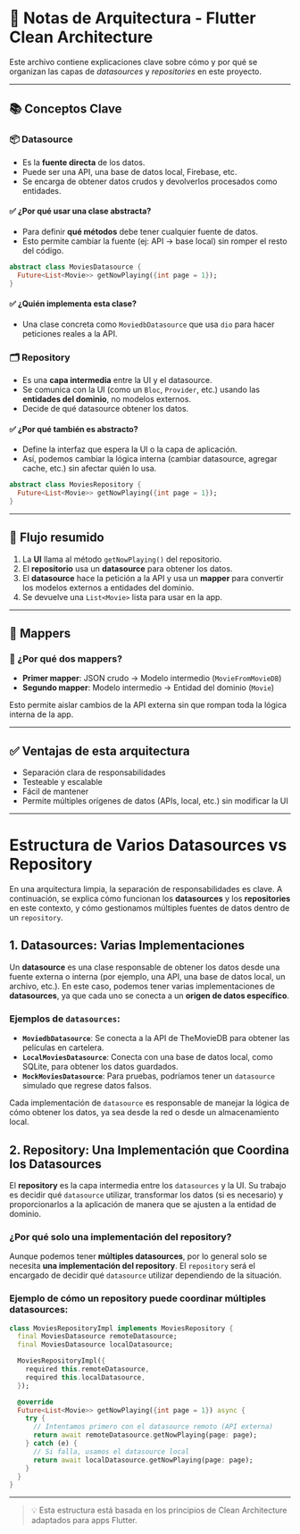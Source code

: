 # 🧠 Notas de Arquitectura - Flutter Clean Architecture

Este archivo contiene explicaciones clave sobre cómo y por qué se organizan las capas de *datasources* y *repositories* en este proyecto.

---

## 📚 Conceptos Clave

### 📦 Datasource
- Es la **fuente directa** de los datos.
- Puede ser una API, una base de datos local, Firebase, etc.
- Se encarga de obtener datos crudos y devolverlos procesados como entidades.

#### ✅ ¿Por qué usar una clase abstracta?
- Para definir **qué métodos** debe tener cualquier fuente de datos.
- Esto permite cambiar la fuente (ej: API → base local) sin romper el resto del código.

```dart
abstract class MoviesDatasource {
  Future<List<Movie>> getNowPlaying({int page = 1});
}
```

#### ✅ ¿Quién implementa esta clase?
- Una clase concreta como `MoviedbDatasource` que usa `dio` para hacer peticiones reales a la API.


### 🗂 Repository
- Es una **capa intermedia** entre la UI y el datasource.
- Se comunica con la UI (como un `Bloc`, `Provider`, etc.) usando las **entidades del dominio**, no modelos externos.
- Decide de qué datasource obtener los datos.

#### ✅ ¿Por qué también es abstracto?
- Define la interfaz que espera la UI o la capa de aplicación.
- Así, podemos cambiar la lógica interna (cambiar datasource, agregar cache, etc.) sin afectar quién lo usa.

```dart
abstract class MoviesRepository {
  Future<List<Movie>> getNowPlaying({int page = 1});
}
```

---

## 🔄 Flujo resumido

1. La **UI** llama al método `getNowPlaying()` del repositorio.
2. El **repositorio** usa un **datasource** para obtener los datos.
3. El **datasource** hace la petición a la API y usa un **mapper** para convertir los modelos externos a entidades del dominio.
4. Se devuelve una `List<Movie>` lista para usar en la app.

---

## 🧰 Mappers

### 🎯 ¿Por qué dos mappers?
- **Primer mapper**: JSON crudo → Modelo intermedio (`MovieFromMovieDB`)
- **Segundo mapper**: Modelo intermedio → Entidad del dominio (`Movie`)

Esto permite aislar cambios de la API externa sin que rompan toda la lógica interna de la app.

---

## ✅ Ventajas de esta arquitectura

- Separación clara de responsabilidades
- Testeable y escalable
- Fácil de mantener
- Permite múltiples orígenes de datos (APIs, local, etc.) sin modificar la UI

---
# Estructura de Varios Datasources vs Repository

En una arquitectura limpia, la separación de responsabilidades es clave. A continuación, se explica cómo funcionan los **datasources** y los **repositories** en este contexto, y cómo gestionamos múltiples fuentes de datos dentro de un `repository`.

## 1. **Datasources**: Varias Implementaciones

Un **datasource** es una clase responsable de obtener los datos desde una fuente externa o interna (por ejemplo, una API, una base de datos local, un archivo, etc.). En este caso, podemos tener varias implementaciones de **datasources**, ya que cada uno se conecta a un **origen de datos específico**.

### Ejemplos de `datasources`:
- **`MoviedbDatasource`**: Se conecta a la API de TheMovieDB para obtener las películas en cartelera.
- **`LocalMoviesDatasource`**: Conecta con una base de datos local, como SQLite, para obtener los datos guardados.
- **`MockMoviesDatasource`**: Para pruebas, podríamos tener un `datasource` simulado que regrese datos falsos.

Cada implementación de `datasource` es responsable de manejar la lógica de cómo obtener los datos, ya sea desde la red o desde un almacenamiento local.

## 2. **Repository**: Una Implementación que Coordina los Datasources

El **repository** es la capa intermedia entre los `datasources` y la UI. Su trabajo es decidir qué `datasource` utilizar, transformar los datos (si es necesario) y proporcionarlos a la aplicación de manera que se ajusten a la entidad de dominio.

### ¿Por qué solo una implementación del repository?
Aunque podemos tener **múltiples datasources**, por lo general solo se necesita **una implementación del repository**. El `repository` será el encargado de decidir qué `datasource` utilizar dependiendo de la situación.

### Ejemplo de cómo un repository puede coordinar múltiples datasources:

```dart
class MoviesRepositoryImpl implements MoviesRepository {
  final MoviesDatasource remoteDatasource;
  final MoviesDatasource localDatasource;

  MoviesRepositoryImpl({
    required this.remoteDatasource,
    required this.localDatasource,
  });

  @override
  Future<List<Movie>> getNowPlaying({int page = 1}) async {
    try {
      // Intentamos primero con el datasource remoto (API externa)
      return await remoteDatasource.getNowPlaying(page: page);
    } catch (e) {
      // Si falla, usamos el datasource local
      return await localDatasource.getNowPlaying(page: page);
    }
  }
}
```
---

> 💡 Esta estructura está basada en los principios de Clean Architecture adaptados para apps Flutter.

